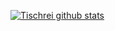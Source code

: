[![Tischrei github stats](https://github-readme-stats.vercel.app/api?username=tischrei&theme=vue)](https://github.com/anuraghazra/github-readme-stats)
